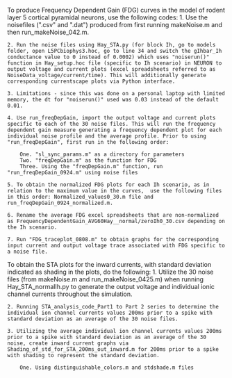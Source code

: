 To produce Frequency Dependent Gain (FDG) curves in the model of rodent layer 5 cortical pyramidal neurons, use the following codes:
	1. Use the noisefiles (".csv" and ".dat") produced from first running makeNoise.m and then run_makeNoise_042.m.
	
	2. Run the noise files using Hay_STA.py (for block Ih, go to models folder, open L5PCbiophys3.hoc, go to line 34 and switch the gIhbar_Ih conductance value to 0 instead of 0.0002) which uses "noiserun()" function in Hay_setup.hoc file (specific to Ih scenario) in NEURON to output voltage and current plots (excel spreadsheets referred to as NoiseData_voltage/current/time). This will additionally generate corresponding currentscape plots via Python interface.
	
	3. Limitations - since this was done on a personal laptop with limited memory, the dt for "noiserun()" used was 0.03 instead of the default 0.01.
	
	4. Use run_freqDepGain, import the output voltage and current plots specific to each of the 30 noise files. This will run the frequency dependent gain measure generating a frequency dependent plot for each individual noise profile and the average profile. Prior to using "run_freqDepGain", first run in the following order:
	
		One. "sl_sync_params.m" as a directory for parameters 
		Two. "freqDepGain.m" as the function for FDG
		Three. Using the "freqDepGain.m" function, run "run_freqDepGain_0924.m" using noise files
		
	5. To obtain the normalized FDG plots for each Ih scenario, as in relation to the maximum value in the curves,  use the following files in this order: Normalized_values0_30.m file and run_freqDepGain_0924_normalized.m. 
	
	6. Rename the average FDG excel spreadsheets that are non-normalized as FrequencyDependentGain_AVG60Hay__normal/zeroIh0_30.csv depending on the Ih scenario.
	
	7. Run "FDG_traceplot_0808.m" to obtain graphs for the corresponding input current and output voltage trace associated with FDG specific to a noise file.
	
To obtain the STA plots for the inward currents, with standard deviation indicated as shading in the plots, do the following:
	1. Utilize the 30 noise files (from makeNoise.m and run_makeNoise_0425.m) when running Hay_STA_normalIh.py to generate the output voltage and individual ionic channel currents throughout the simulation.
	
	2. Running STA_analysis_code_Part1 to Part 2 series to determine the individual ion channel currents values 200ms prior to a spike with standard deviation as an average of the 30 noise files.
	
	3. Utilizing the average individual ion channel currents values 200ms prior to a spike with standard deviation as an average of the 30 noise, create inward current graphs via Shading_of_std_for_STA_200ms_out_inward.m for 200ms prior to a spike with shading to represent the standard deviation.
	
		One. Using distinguishable_colors.m and stdshade.m files
